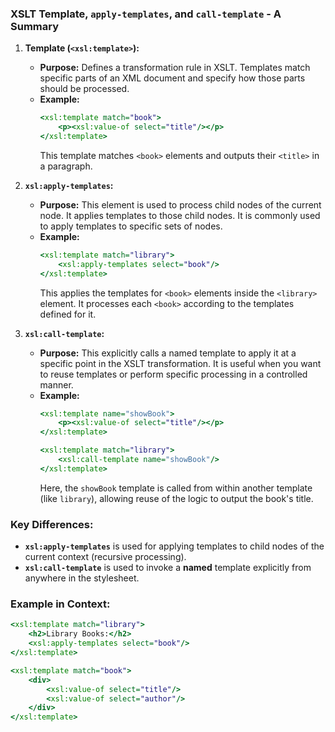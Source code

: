 ### XSLT Template, `apply-templates`, and `call-template` - A Summary

1. **Template (`<xsl:template>`):**
   - **Purpose:** Defines a transformation rule in XSLT. Templates match specific parts of an XML document and specify how those parts should be processed.
   - **Example:**
     ```xslt
     <xsl:template match="book">
         <p><xsl:value-of select="title"/></p>
     </xsl:template>
     ```
     This template matches `<book>` elements and outputs their `<title>` in a paragraph.

2. **`xsl:apply-templates`:**
   - **Purpose:** This element is used to process child nodes of the current node. It applies templates to those child nodes. It is commonly used to apply templates to specific sets of nodes.
   - **Example:**
     ```xslt
     <xsl:template match="library">
         <xsl:apply-templates select="book"/>
     </xsl:template>
     ```
     This applies the templates for `<book>` elements inside the `<library>` element. It processes each `<book>` according to the templates defined for it.

3. **`xsl:call-template`:**
   - **Purpose:** This explicitly calls a named template to apply it at a specific point in the XSLT transformation. It is useful when you want to reuse templates or perform specific processing in a controlled manner.
   - **Example:**
     ```xslt
     <xsl:template name="showBook">
         <p><xsl:value-of select="title"/></p>
     </xsl:template>
     
     <xsl:template match="library">
         <xsl:call-template name="showBook"/>
     </xsl:template>
     ```
     Here, the `showBook` template is called from within another template (like `library`), allowing reuse of the logic to output the book's title.

### **Key Differences:**
- **`xsl:apply-templates`** is used for applying templates to child nodes of the current context (recursive processing).
- **`xsl:call-template`** is used to invoke a **named** template explicitly from anywhere in the stylesheet.

### **Example in Context:**
```xslt
<xsl:template match="library">
    <h2>Library Books:</h2>
    <xsl:apply-templates select="book"/>
</xsl:template>

<xsl:template match="book">
    <div>
        <xsl:value-of select="title"/>
        <xsl:value-of select="author"/>
    </div>
</xsl:template>
